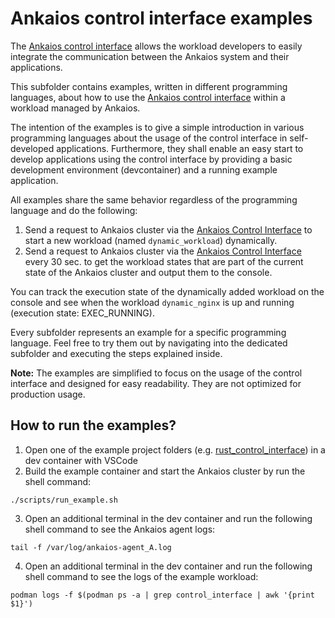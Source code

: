 # Ankaios control interface examples

The [Ankaios control interface](https://eclipse-ankaios.github.io/ankaios/latest/reference/control-interface/) allows the workload developers to easily integrate the communication between the Ankaios system and their applications.

This subfolder contains examples, written in different programming languages, about how to use the [Ankaios control interface](https://eclipse-ankaios.github.io/ankaios/latest/reference/control-interface/) within a workload managed by Ankaios.

The intention of the examples is to give a simple introduction in various programming languages about the usage of the control interface in self-developed applications.
Furthermore, they shall enable an easy start to develop applications using the control interface by providing a basic development environment (devcontainer) and a running example application.

All examples share the same behavior regardless of the programming language and do the following:

1. Send a request to Ankaios cluster via the [Ankaios Control Interface](https://eclipse-ankaios.github.io/ankaios/latest/reference/control-interface/) to start a new workload  (named `dynamic_workload`) dynamically.
2. Send a request to Ankaios cluster via the [Ankaios Control Interface](https://eclipse-ankaios.github.io/ankaios/latest/reference/control-interface/) every 30 sec. to get the workload states that are part of the current state of the Ankaios cluster and output them to the console.

You can track the execution state of the dynamically added workload on the console and see when the workload `dynamic_nginx` is up and running (execution state: EXEC_RUNNING).

Every subfolder represents an example for a specific programming language. Feel free to try them out by navigating into the dedicated subfolder and executing the steps explained inside. 

**Note:** The examples are simplified to focus on the usage of the control interface and designed for easy readability. They are not optimized for production usage.

## How to run the examples?
1. Open one of the example project folders (e.g. [rust_control_interface](./rust_control_interface/)) in a dev container with VSCode
2. Build the example container and start the Ankaios cluster by run the shell command: 
```shell
./scripts/run_example.sh
```
3. Open an additional terminal in the dev container and run the following shell command to see the Ankaios agent logs: 
```shell
tail -f /var/log/ankaios-agent_A.log
```
4. Open an additional terminal in the dev container and run the following shell command to see the logs of the example workload: 
```shell
podman logs -f $(podman ps -a | grep control_interface | awk '{print $1}')
```

